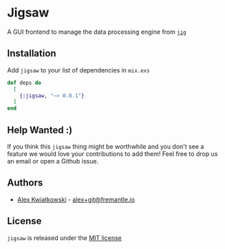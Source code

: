 # Jigsaw

A GUI frontend to manage the data processing engine from [`jig`](https://github.com/fremantle-industries/jig)

## Installation

Add `jigsaw` to your list of dependencies in `mix.exs`

```elixir
def deps do
  [
    {:jigsaw, "~> 0.0.1"}
  ]
end
```

## Help Wanted :)

If you think this `jigsaw` thing might be worthwhile and you don't see a feature
we would love your contributions to add them! Feel free to drop us an email or open 
a Github issue.

## Authors

* [Alex Kwiatkowski](https://github.com/rupurt) - alex+git@fremantle.io

## License

`jigsaw` is released under the [MIT license](./LICENSE)
